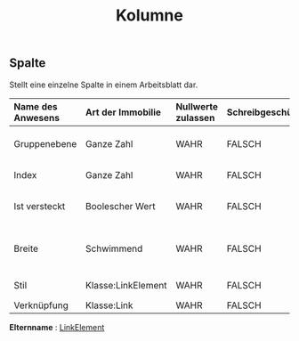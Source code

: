 ﻿---
title: Kolumne
second_title: Aspose.Cells Cloud Documen
type: docs
url: /de/specification/model/column/
description: "Aspose.Cells Cloud-Modellspezifikation: Spalte. Müheloses Bearbeiten von Excel und anderen Tabellenkalkulationsdokumenten mit Funktionen wie Öffnen, Generieren, Bearbeiten, Teilen, Zusammenführen, Vergleichen und Konvertieren"
kwords: Excel, Office, Tabellenkalkulation, Cloud REST API, Spalte
weight: 50
---
## **Spalte**

 Stellt eine einzelne Spalte in einem Arbeitsblatt dar.

| Name des Anwesens| Art der Immobilie| Nullwerte zulassen| Schreibgeschützt| Standardwert| Beschreibung|
|:- |:- |:- |:- |:- |:- |
| Gruppenebene| Ganze Zahl| WAHR| FALSCH|| Ruft die Gruppierungsebene der Spalte ab.|
| Index| Ganze Zahl| WAHR| FALSCH|| Ruft den Index dieser Spalte ab.|
| Ist versteckt| Boolescher Wert| WAHR| FALSCH|| Gibt an, ob die Spalte ausgeblendet ist.|
| Breite| Schwimmend| WAHR| FALSCH|| Ruft die Spaltenbreite in Zeichen ab und legt sie fest.|
| Stil| Klasse:LinkElement| WAHR| FALSCH|| Ruft den Stil dieser Spalte ab.|
| Verknüpfung| Klasse:Link| WAHR| FALSCH|||

**Elternname** : [LinkElement](/specification/model/linkelement)


